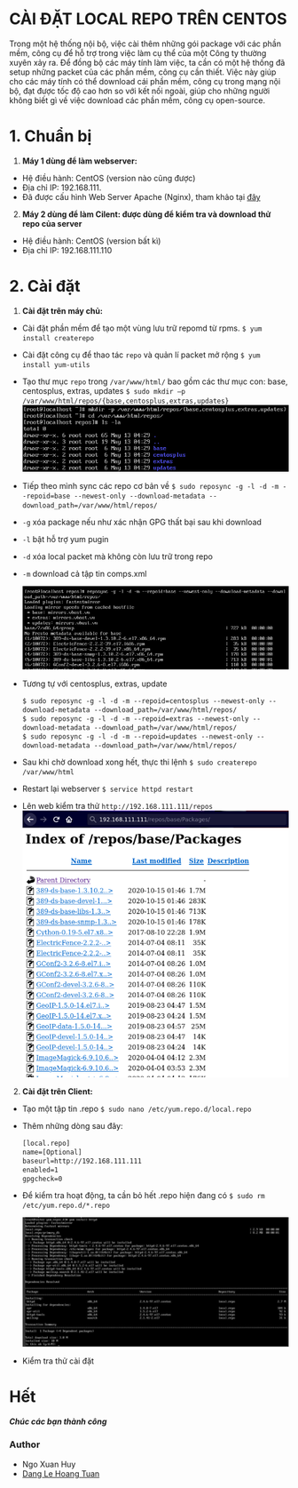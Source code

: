 #  CÀI ĐẶT LOCAL REPO TRÊN CENTOS

Trong một hệ thống nội bộ, việc cài thêm những gói package với các phần mềm, công cụ để hỗ trợ trong việc làm cụ thể của một Công ty thường xuyên xảy ra. Để đồng bộ các máy tính làm việc, ta cần có một hệ thống đã setup những packet của các phần mềm, công cụ cần thiết. Việc này giúp cho các máy tính có thể download cái phần mềm, công cụ trong mạng nội bộ, đạt được tốc độ cao hơn so với kết nối ngoài, giúp cho những người không biết gì về việc download các phần mềm, công cụ open-source.

# 1. Chuẩn bị

1. **Máy 1 dùng để làm webserver:** 
- Hệ điều hành: CentOS (version nào cũng được)
- Địa chỉ IP: 192.168.111.
- Đã được cấu hình Web Server Apache (Nginx), tham khảo tại <a href='https://blog.vietnix.vn/zero2hero-5-cai-dat-va-cau-hinh-web-server-apache.html'>đây</a>
  
2. **Máy 2 dùng để làm Cilent: được dùng để kiểm tra và download thử repo của server**
- Hệ điều hành: CentOS (version bất kì)
- Địa chỉ IP: 192.168.111.110

# 2. Cài đặt

1. **Cài đặt trên máy chủ:**

- Cài đặt phần mềm để tạo một vùng lưu trữ repomd từ rpms.
`$ yum install createrepo` 

- Cài đặt công cụ để thao tác `repo` và quản lí packet mở rộng
`$ yum install yum-utils`

- Tạo thư mục `repo` trong `/var/www/html/` bao gồm các thư mục con: base, centosplus, extras, updates
`$ sudo mkdir –p /var/www/html/repos/{base,centosplus,extras,updates}`
![mkdir repos](images/repo/mkdir.png)

- Tiếp theo mình sync các repo cơ bản về
`$ sudo reposync -g -l -d -m --repoid=base --newest-only --download-metadata --download_path=/var/www/html/repos/`
* `-g` xóa package nếu như xác nhận GPG thất bại sau khi download
* `-l` bật hỗ trợ yum pugin
* `-d` xóa local packet mà không còn lưu trữ trong repo
* `-m` download cả tập tin comps.xml

    ![base sync](images/repo/base_repo.png)

- Tương tự với centosplus, extras, update
    ```
    $ sudo reposync -g -l -d -m --repoid=centosplus --newest-only --download-metadata --download_path=/var/www/html/repos/
    $ sudo reposync -g -l -d -m --repoid=extras --newest-only --download-metadata --download_path=/var/www/html/repos/
    $ sudo reposync -g -l -d -m --repoid=updates --newest-only --download-metadata --download_path=/var/www/html/repos/  
    ``` 

- Sau khi chờ download xong hết, thực thi lệnh
`$ sudo createrepo /var/www/html`

- Restart lại webserver
`$ service httpd restart`
- Lên web kiểm tra thử `http://192.168.111.111/repos`
    ![log web server](images/repo/werepo2.png)

2. **Cài đặt trên Client:**

- Tạo một tập tin .repo
`$ sudo nano /etc/yum.repo.d/local.repo`

- Thêm những dòng sau đây:

    ```
    [local.repo]
    name=[Optional]
    baseurl=http://192.168.111.111
    enabled=1
    gpgcheck=0
    ```
- Để kiểm tra hoạt động, ta cần bỏ hết .repo hiện đang có
`$ sudo rm /etc/yum.repo.d/*.repo`

    ![install](images/repo/install.jpg)
- Kiểm tra thử cài đặt

# Hết
***Chúc các bạn thành công***


### Author
- Ngo Xuan Huy
- <a href='https://github.com/nightbarron/Report_Vietnix_LinuxBasic/blob/main/part10/part10.md'>Dang Le Hoang Tuan </a>